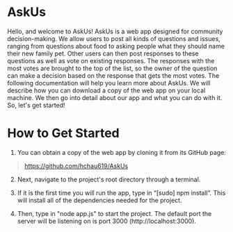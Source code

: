 # AskUs

Hello, and welcome to AskUs! AskUs is a web app designed for community decision-making.
We allow users to post all kinds of questions and issues, ranging from questions about food to
asking people what they should name their new family pet. Other users can then post responses
to these questions as well as vote on existing responses. The responses with the most votes are
brought to the top of the list, so the owner of the question can make a decision based on the
response that gets the most votes.
The following documentation will help you learn more about AskUs. We will describe how you
can download a copy of the web app on your local machine. We then go into detail about our
app and what you can do with it.
So, let's get started!

# How to Get Started
1. You can obtain a copy of the web app by cloning it from its GitHub page:
> https://github.com/hchau619/AskUs

2. Next, navigate to the project's root directory through a terminal.

3. If it is the first time you will run the app, type in “[sudo] npm install”. This will install all of the
dependencies needed for the project.

4. Then, type in "node app.js" to start the project. The default port the server will be listening on is
port 3000 (http://localhost:3000).
